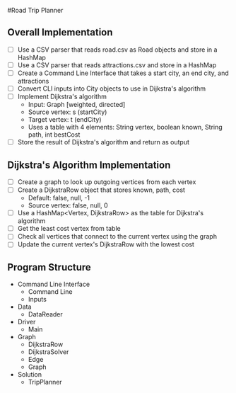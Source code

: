 #Road Trip Planner

## Overall Implementation
* [ ] Use a CSV parser that reads road.csv as Road objects and store in a HashMap
* [ ] Use a CSV parser that reads attractions.csv and store in a HashMap
* [ ] Create a Command Line Interface that takes a start city, an end city, and attractions
* [ ] Convert CLI inputs into City objects to use in Dijkstra's algorithm
* [ ] Implement Dijkstra's algorithm 
  * Input: Graph [weighted, directed]
  * Source vertex: s (startCity)
  * Target vertex: t (endCity)
  * Uses a table with 4 elements: String vertex, boolean known, String path, int bestCost
* [ ] Store the result of Dijkstra's algorithm and return as output

## Dijkstra's Algorithm Implementation
* [ ] Create a graph to look up outgoing vertices from each vertex
* [ ] Create a DijkstraRow object that stores known, path, cost
  * Default: false, null, -1
  * Source vertex: false, null, 0
* [ ] Use a HashMap<Vertex, DijkstraRow> as the table for Dijkstra's algorithm
* [ ] Get the least cost vertex from table
* [ ] Check all vertices that connect to the current vertex using the graph
* [ ] Update the current vertex's DijkstraRow with the lowest cost

## Program Structure
* Command Line Interface
  * Command Line
  * Inputs
* Data
  * DataReader
* Driver
  * Main
* Graph
  * DijkstraRow
  * DijkstraSolver
  * Edge
  * Graph
* Solution
  * TripPlanner